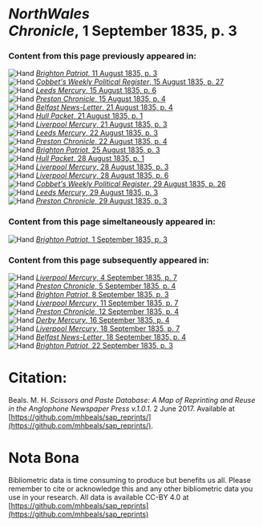 # *NorthWales Chronicle*, 1 September 1835, p. 3  
  
### Content from this page previously appeared in:  
![Hand](http://scissorsandpaste.net/wp-content/uploads/2017/06/smallhandpointer.png) [*Brighton Patriot*, 11 August 1835, p. 3](https://mhbeals.github.io/sap_html/Brighton-Patriot/Brighton-Patriot-11-August-1835-p-3)  
![Hand](http://scissorsandpaste.net/wp-content/uploads/2017/06/smallhandpointer.png) [*Cobbet's Weekly Political Register*, 15 August 1835, p. 27](https://mhbeals.github.io/sap_html/Cobbet's-Weekly-Political-Register/Cobbet's-Weekly-Political-Register-15-August-1835-p-27)  
![Hand](http://scissorsandpaste.net/wp-content/uploads/2017/06/smallhandpointer.png) [*Leeds Mercury*, 15 August 1835, p. 6](https://mhbeals.github.io/sap_html/Leeds-Mercury/Leeds-Mercury-15-August-1835-p-6)  
![Hand](http://scissorsandpaste.net/wp-content/uploads/2017/06/smallhandpointer.png) [*Preston Chronicle*, 15 August 1835, p. 4](https://mhbeals.github.io/sap_html/Preston-Chronicle/Preston-Chronicle-15-August-1835-p-4)  
![Hand](http://scissorsandpaste.net/wp-content/uploads/2017/06/smallhandpointer.png) [*Belfast News-Letter*, 21 August 1835, p. 4](https://mhbeals.github.io/sap_html/Belfast-News-Letter/Belfast-News-Letter-21-August-1835-p-4)  
![Hand](http://scissorsandpaste.net/wp-content/uploads/2017/06/smallhandpointer.png) [*Hull Packet*, 21 August 1835, p. 1](https://mhbeals.github.io/sap_html/Hull-Packet/Hull-Packet-21-August-1835-p-1)  
![Hand](http://scissorsandpaste.net/wp-content/uploads/2017/06/smallhandpointer.png) [*Liverpool Mercury*, 21 August 1835, p. 3](https://mhbeals.github.io/sap_html/Liverpool-Mercury/Liverpool-Mercury-21-August-1835-p-3)  
![Hand](http://scissorsandpaste.net/wp-content/uploads/2017/06/smallhandpointer.png) [*Leeds Mercury*, 22 August 1835, p. 3](https://mhbeals.github.io/sap_html/Leeds-Mercury/Leeds-Mercury-22-August-1835-p-3)  
![Hand](http://scissorsandpaste.net/wp-content/uploads/2017/06/smallhandpointer.png) [*Preston Chronicle*, 22 August 1835, p. 4](https://mhbeals.github.io/sap_html/Preston-Chronicle/Preston-Chronicle-22-August-1835-p-4)  
![Hand](http://scissorsandpaste.net/wp-content/uploads/2017/06/smallhandpointer.png) [*Brighton Patriot*, 25 August 1835, p. 3](https://mhbeals.github.io/sap_html/Brighton-Patriot/Brighton-Patriot-25-August-1835-p-3)  
![Hand](http://scissorsandpaste.net/wp-content/uploads/2017/06/smallhandpointer.png) [*Hull Packet*, 28 August 1835, p. 1](https://mhbeals.github.io/sap_html/Hull-Packet/Hull-Packet-28-August-1835-p-1)  
![Hand](http://scissorsandpaste.net/wp-content/uploads/2017/06/smallhandpointer.png) [*Liverpool Mercury*, 28 August 1835, p. 3](https://mhbeals.github.io/sap_html/Liverpool-Mercury/Liverpool-Mercury-28-August-1835-p-3)  
![Hand](http://scissorsandpaste.net/wp-content/uploads/2017/06/smallhandpointer.png) [*Liverpool Mercury*, 28 August 1835, p. 6](https://mhbeals.github.io/sap_html/Liverpool-Mercury/Liverpool-Mercury-28-August-1835-p-6)  
![Hand](http://scissorsandpaste.net/wp-content/uploads/2017/06/smallhandpointer.png) [*Cobbet's Weekly Political Register*, 29 August 1835, p. 26](https://mhbeals.github.io/sap_html/Cobbet's-Weekly-Political-Register/Cobbet's-Weekly-Political-Register-29-August-1835-p-26)  
![Hand](http://scissorsandpaste.net/wp-content/uploads/2017/06/smallhandpointer.png) [*Leeds Mercury*, 29 August 1835, p. 3](https://mhbeals.github.io/sap_html/Leeds-Mercury/Leeds-Mercury-29-August-1835-p-3)  
![Hand](http://scissorsandpaste.net/wp-content/uploads/2017/06/smallhandpointer.png) [*Preston Chronicle*, 29 August 1835, p. 3](https://mhbeals.github.io/sap_html/Preston-Chronicle/Preston-Chronicle-29-August-1835-p-3)  
  
### Content from this page simeltaneously appeared in:  
![Hand](http://scissorsandpaste.net/wp-content/uploads/2017/06/smallhandpointer.png) [*Brighton Patriot*, 1 September 1835, p. 3](https://mhbeals.github.io/sap_html/Brighton-Patriot/Brighton-Patriot-1-September-1835-p-3)  
  
### Content from this page subsequently appeared in:  
![Hand](http://scissorsandpaste.net/wp-content/uploads/2017/06/smallhandpointer.png) [*Liverpool Mercury*, 4 September 1835, p. 7](https://mhbeals.github.io/sap_html/Liverpool-Mercury/Liverpool-Mercury-4-September-1835-p-7)  
![Hand](http://scissorsandpaste.net/wp-content/uploads/2017/06/smallhandpointer.png) [*Preston Chronicle*, 5 September 1835, p. 4](https://mhbeals.github.io/sap_html/Preston-Chronicle/Preston-Chronicle-5-September-1835-p-4)  
![Hand](http://scissorsandpaste.net/wp-content/uploads/2017/06/smallhandpointer.png) [*Brighton Patriot*, 8 September 1835, p. 3](https://mhbeals.github.io/sap_html/Brighton-Patriot/Brighton-Patriot-8-September-1835-p-3)  
![Hand](http://scissorsandpaste.net/wp-content/uploads/2017/06/smallhandpointer.png) [*Liverpool Mercury*, 11 September 1835, p. 7](https://mhbeals.github.io/sap_html/Liverpool-Mercury/Liverpool-Mercury-11-September-1835-p-7)  
![Hand](http://scissorsandpaste.net/wp-content/uploads/2017/06/smallhandpointer.png) [*Preston Chronicle*, 12 September 1835, p. 4](https://mhbeals.github.io/sap_html/Preston-Chronicle/Preston-Chronicle-12-September-1835-p-4)  
![Hand](http://scissorsandpaste.net/wp-content/uploads/2017/06/smallhandpointer.png) [*Derby Mercury*, 16 September 1835, p. 4](https://mhbeals.github.io/sap_html/Derby-Mercury/Derby-Mercury-16-September-1835-p-4)  
![Hand](http://scissorsandpaste.net/wp-content/uploads/2017/06/smallhandpointer.png) [*Liverpool Mercury*, 18 September 1835, p. 7](https://mhbeals.github.io/sap_html/Liverpool-Mercury/Liverpool-Mercury-18-September-1835-p-7)  
![Hand](http://scissorsandpaste.net/wp-content/uploads/2017/06/smallhandpointer.png) [*Belfast News-Letter*, 18 September 1835, p. 4](https://mhbeals.github.io/sap_html/Belfast-News-Letter/Belfast-News-Letter-18-September-1835-p-4)  
![Hand](http://scissorsandpaste.net/wp-content/uploads/2017/06/smallhandpointer.png) [*Brighton Patriot*, 22 September 1835, p. 3](https://mhbeals.github.io/sap_html/Brighton-Patriot/Brighton-Patriot-22-September-1835-p-3)  


# Citation: 

Beals. M. H. *Scissors and Paste Database: A Map of Reprinting and Reuse in the Anglophone Newspaper Press v.1.0.1.* 2 June 2017. Available at [https://github.com/mhbeals/sap_reprints/](https://github.com/mhbeals/sap_reprints/). 

# Nota Bona

Bibliometric data is time consuming to produce but benefits us all. Please remember to cite or acknowledge this and any other bibliometric data you use in your research. All data is available CC-BY 4.0 at [https://github.com/mhbeals/sap_reprints](https://github.com/mhbeals/sap_reprints)